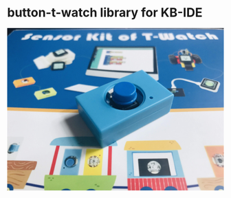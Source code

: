 # button-t-watch library for KB-IDE

![image](https://raw.githubusercontent.com/cmmc-kbide/kbide-plugin-button-t-watch/master/static/Button-of-T-Watch.jpg)
